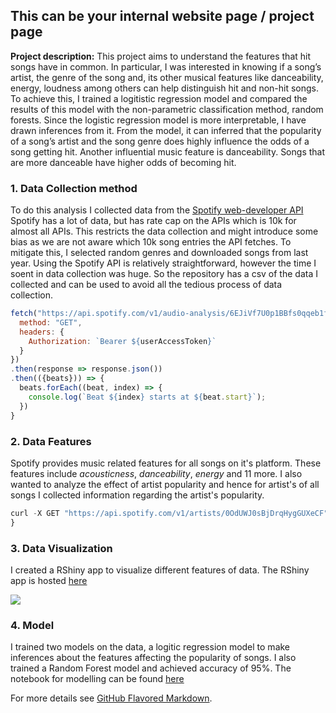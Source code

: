## This can be your internal website page / project page

**Project description:** This project aims to understand the features that hit songs have in common. In particular, I was interested in knowing if a song’s artist, the genre of the song and, its other musical features like danceability, energy, loudness among others can help distinguish hit and non-hit songs. To achieve this, I trained a logitistic regression model and compared the results of this model with the non-parametric classification method, random forests. Since the logistic regression model is more interpretable, I have drawn inferences from it. From the model, it can inferred that the popularity of a song’s artist and the song genre does highly influence the odds of a song getting hit. Another influential music feature is danceability. Songs that are more danceable have higher odds of becoming hit.

### 1. Data Collection method

To do this analysis I collected data from the [Spotify web-developer API](https://developer.spotify.com/) Spotify has a lot of data, but has rate cap on the APIs which is 10k for almost all APIs. This restricts the data collection and might introduce some bias as we are not aware which 10k song entries the API fetches. To mitigate this, I selected random genres and downloaded songs from last year. Using the Spotify API is relatively straightforward, however the time I soent in data collection was huge. So the repository has a csv of the data I collected and can be used to avoid all the tedious process of data collection.

```javascript
fetch("https://api.spotify.com/v1/audio-analysis/6EJiVf7U0p1BBfs0qqeb1f", {
  method: "GET",
  headers: {
    Authorization: `Bearer ${userAccessToken}`     
  }
})
.then(response => response.json())
.then(({beats})) => {
  beats.forEach((beat, index) => {
    console.log(`Beat ${index} starts at ${beat.start}`);
  })
}
```

### 2. Data Features

Spotify provides music related features for all songs on it's platform. These features include *acousticness*, *danceability*, *energy* and 11 more. I also wanted to analyze the effect of artist popularity and hence for artist's of all songs I collected information regarding the artist's popularity.

```javascript
curl -X GET "https://api.spotify.com/v1/artists/0OdUWJ0sBjDrqHygGUXeCF" -H "Authorization: Bearer {your access token}"
}
```

### 3. Data Visualization

I created a RShiny app to visualize different features of data. The RShiny app is hosted [here](https://ashwinimarathe.shinyapps.io/musicvisualization/)

<img src="images/rshiny.jpg?raw=true"/>

### 4. Model

I trained two models on the data, a logitic regression model to make inferences about the features affecting the popularity of songs. I also trained a Random Forest model and achieved accuracy of 95%. The notebook for modelling can be found [here](https://github.com/ashwinimarathe/Spotify-Song-Popularity-Prediction)

For more details see [GitHub Flavored Markdown](https://guides.github.com/features/mastering-markdown/).
